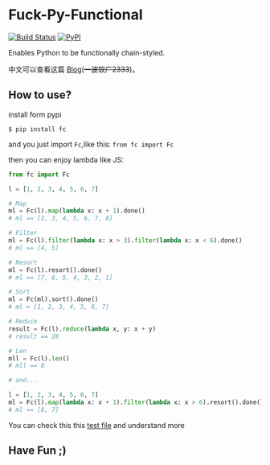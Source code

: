 # Fuck-Py-Functional

[![Build Status](https://travis-ci.org/Thoxvi/Function-Chain-Python.svg?branch=master)](https://travis-ci.org/Thoxvi/Function-Chain-Python) [![PyPI](https://img.shields.io/pypi/v/fc.svg)](https://pypi.python.org/pypi/fc)

Enables Python to be functionally chain-styled.

中文可以查看这篇 [Blog](https://blog.thoxvi.com/2018/05/17/Fuck%E8%BF%99%E4%B8%AA%E4%B8%96%E7%95%8C%E4%B8%8D%E5%A4%9F%E5%A5%BD%E7%9A%84%E4%B8%9C%E8%A5%BF/)(~~一波软广2333~~)。

## How to use?

install form pypi

```
$ pip install fc
```

and you just import `Fc`,like this: `from fc import Fc`

then you can enjoy lambda like JS:

```python
from fc import Fc

l = [1, 2, 3, 4, 5, 6, 7]

# Map
ml = Fc(l).map(lambda x: x + 1).done()
# ml == [2, 3, 4, 5, 6, 7, 8]

# Filter
ml = Fc(l).filter(lambda x: x > 3).filter(lambda x: x < 6).done()
# ml == [4, 5]

# Resort
ml = Fc(l).resort().done()
# ml == [7, 6, 5, 4, 3, 2, 1]

# Sort
ml = Fc(ml).sort().done()
# ml = [1, 2, 3, 4, 5, 6, 7]

# Reduce
result = Fc(l).reduce(lambda x, y: x + y)
# result == 28

# Len
mll = Fc(l).len()
# mll == 0

# and...

l = [1, 2, 3, 4, 5, 6, 7]
ml = Fc(l).map(lambda x: x + 1).filter(lambda x: x > 6).resort().done()
# ml == [8, 7]
```

You can check this this [test file](./tests/test_fc.py) and understand more

## Have Fun ;)
